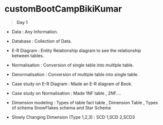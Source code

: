 # customBootCampBikiKumar

> **Day 1**

  - Data : Any Information.

  - Database : Collection of Data.

  - E-R Diagram : Entity Relationship diagram to see the relationship between tables.

  - Normalisation : Conversion of single table into multiple table.

  - Denormalisation : Conversion of multiple table into single table.

  - Case study on E-R Diagram : Made an E-R diagram of Book.

  - Case study on Normalisation : Made 1NF table , 2NF....

  - Dimension modeling : Types of table fact table , Dimension Table , Types of schema SnowFlakes schema and Star Schema

  - Slowly Changing Dimension (Type 1,2,3) : SCD 1,SCD 2,SCD3
